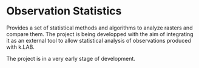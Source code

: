 # Observation Statistics

Provides a set of statistical methods and algorithms to analyze rasters and compare them. The project is being developped with the aim of integrating it as an external tool to allow statistical analysis of observations produced with k.LAB.

The project is in a very early stage of development.
